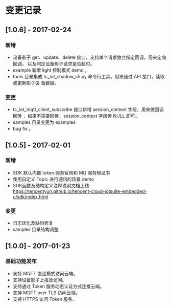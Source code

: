 # 变更记录

## [1.0.6] - 2017-02-24
### 新增
- 设备影子 get、update、delete 接口，支持单个请求独立指定回调，用来定向回调，
以及判定设备影子请求是否超时。
- example 新增 light 控制模式 demo 。
- tools 目录集成 tc_iot_shadow_cli.py 命令行工具，用来通过 API 接口，读取或更新影子设
备数据。

### 变更
- tc_iot_mqtt_client_subscribe 接口新增 session_context 字段，用来做回调回传
，如果不需要回传，session_context 字段传 NULL 即可。
- samples 目录变更为 examples
- bug fix 。


## [1.0.5] - 2017-02-01
### 新增
- SDK 默认内置 token 服务官网和 MQ 服务根证书
- 使用自定义 Topic 进行通讯的场景 demo
- SDK函数及结构定义注释说明文档上线
    https://tencentyun.github.io/tencent-cloud-iotsuite-embedded-c/sdk/index.html

### 变更
- 日志优化及缺陷修复
- samples 目录结构调整


## [1.0.0] - 2017-01-23
### 基础功能发布
- 支持 MQTT 直连模式访问云端。
- 支持设备影子上报及访问。
- 支持通过 Token 服务动态认证方式连接云端。
- 支持 MQTT over TLS 访问云端。
- 支持 HTTPS 访问 Token 服务。

